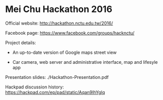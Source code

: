 # Mei Chu Hackathon 2016

Official website: http://hackathon.nctu.edu.tw/2016/

Facebook page: https://www.facebook.com/groups/hacknctu/

Project details:


 - An up-to-date version of Google maps street view

 - Car camera, web server and administrative interface, map and lifesyle app

Presentation slides: ./Hackathon-Presentation.pdf

Hackpad discussion history: https://hackpad.com/ep/pad/static/Aqan9IhYglq